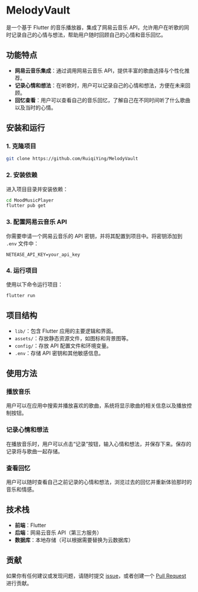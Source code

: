 # MelodyVault
 是一个基于 Flutter 的音乐播放器，集成了网易云音乐 API，允许用户在听歌的同时记录自己的心情与想法，帮助用户随时回顾自己的心情和音乐回忆。

## **功能特点**

- **网易云音乐集成**：通过调用网易云音乐 API，提供丰富的歌曲选择与个性化推荐。
- **记录心情和想法**：在听歌时，用户可以记录自己的心情和想法，方便在未来回顾。
- **回忆查看**：用户可以查看自己的音乐回忆，了解自己在不同时间听了什么歌曲以及当时的心情。

## **安装和运行**

### 1. 克隆项目

```bash
git clone https://github.com/RuiqiYing/MelodyVault
```

### 2. 安装依赖

进入项目目录并安装依赖：

```bash
cd MoodMusicPlayer
flutter pub get
```

### 3. 配置网易云音乐 API

你需要申请一个网易云音乐的 API 密钥，并将其配置到项目中。将密钥添加到 `.env` 文件中：

```env
NETEASE_API_KEY=your_api_key
```

### 4. 运行项目

使用以下命令运行项目：

```bash
flutter run
```

## **项目结构**

- `lib/`：包含 Flutter 应用的主要逻辑和界面。
- `assets/`：存放静态资源文件，如图标和背景图等。
- `config/`：存放 API 配置文件和环境变量。
- `.env`：存储 API 密钥和其他敏感信息。

## **使用方法**

### 播放音乐
用户可以在应用中搜索并播放喜欢的歌曲，系统将显示歌曲的相关信息以及播放控制按钮。

### 记录心情和想法
在播放音乐时，用户可以点击“记录”按钮，输入心情和想法，并保存下来。保存的记录将与歌曲一起存储。

### 查看回忆
用户可以随时查看自己之前记录的心情和想法，浏览过去的回忆并重新体验那时的音乐和情感。

## **技术栈**

- **前端**：Flutter
- **后端**：网易云音乐 API（第三方服务）
- **数据库**：本地存储（可以根据需要替换为云数据库）

## **贡献**

如果你有任何建议或发现问题，请随时提交 [issue](https://github.com/RuiqiYing/MelodyVault/issues)，或者创建一个 [Pull Request](https://github.com/RuiqiYing/MelodyVault/pulls) 进行贡献。

